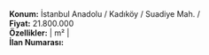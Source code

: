 ## 

**Konum:** İstanbul Anadolu / Kadıköy / Suadiye Mah. /  
**Fiyat:** 21.800.000  
**Özellikler:**  |  m² |   
**İlan Numarası:** 
